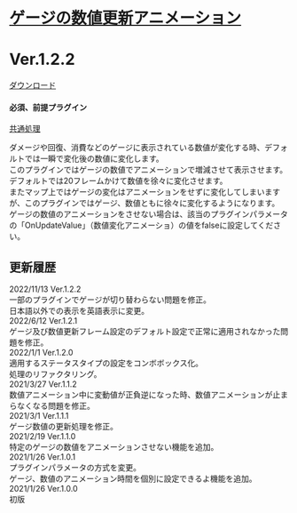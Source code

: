 # [ゲージの数値更新アニメーション](https://raw.githubusercontent.com/nuun888/MZ/master/NUUN_GaugeValueAnimation.js)
# Ver.1.2.2
[ダウンロード](https://raw.githubusercontent.com/nuun888/MZ/master/NUUN_GaugeValueAnimation.js)  
#### 必須、前提プラグイン
[共通処理](https://github.com/nuun888/MZ/blob/master/README/Base.md)  

ダメージや回復、消費などのゲージに表示されている数値が変化する時、デフォルトでは一瞬で変化後の数値に変化します。  
このプラグインではゲージの数値でアニメーションで増減させて表示させます。デフォルトでは20フレームかけて数値を徐々に変化させます。  
またマップ上ではゲージの変化はアニメーションをせずに変化してしまいますが、このプラグインではゲージ、数値ともに徐々に変化するようになります。  
ゲージの数値のアニメーションをさせない場合は、該当のプラグインパラメータの「OnUpdateValue」（数値変化アニメーショ）の値をfalseに設定してください。  

## 更新履歴
2022/11/13 Ver.1.2.2  
一部のプラグインでゲージが切り替わらない問題を修正。  
日本語以外での表示を英語表示に変更。  
2022/6/12 Ver.1.2.1  
ゲージ及び数値更新フレーム設定のデフォルト設定で正常に適用されなかった問題を修正。  
2022/1/1 Ver.1.2.0  
適用するステータスタイプの設定をコンボボックス化。  
処理のリファクタリング。  
2021/3/27 Ver.1.1.2  
数値アニメーション中に変動値が正負逆になった時、数値アニメーションが止まらなくなる問題を修正。  
2021/3/1 Ver.1.1.1  
ゲージ数値の更新処理を修正。  
2021/2/19 Ver.1.1.0  
特定のゲージの数値をアニメーションさせない機能を追加。  
2021/1/26 Ver.1.0.1  
プラグインパラメータの方式を変更。  
ゲージ、数値のアニメーション時間を個別に設定できるよ機能を追加。  
2021/1/26 Ver.1.0.0  
初版  
